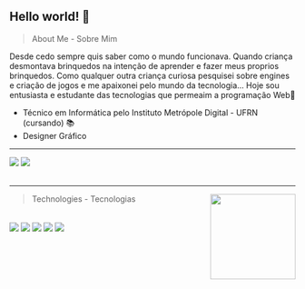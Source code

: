 ## Hello world! 👋

> About Me - Sobre Mim

Desde cedo sempre quis saber como o mundo funcionava. Quando criança desmontava brinquedos na intenção de aprender e fazer meus proprios brinquedos. Como qualquer outra criança curiosa pesquisei sobre engines e criação de jogos e me apaixonei pelo mundo da tecnologia... Hoje sou entusiasta e estudante das tecnologias que permeaim a programação Web👨‍

- Técnico em Informática pelo Instituto Metrópole Digital - UFRN (cursando) 📚
- Designer Gráfico
<hr>
<div>
<img src="https://github-readme-stats.vercel.app/api?username=Noskine&theme=vue-dark&show_icons=true" />
<img src="https://github-readme-stats.vercel.app/api/top-langs/?username=noskine&theme=vue-dark&show_progress=true" />
</div><br>
<hr>
<div>
<img align="right" width="150px" src="https://media.giphy.com/media/l3V0megwbBeETMgZa/giphy.gif" />
</div>

> Technologies - Tecnologias
<div style=""><br>
  <img align="center" src="https://img.shields.io/badge/HTML5-E34F26?style=for-the-badge&logo=html5&logoColor=white"/>
  <img align="center" src="https://img.shields.io/badge/CSS3-1572B6?style=for-the-badge&logo=css3&logoColor=white"/>
  <img align="center" src="https://img.shields.io/badge/Sass-CC6699?style=for-the-badge&logo=sass&logoColor=white"/>
  <img align="center" src="https://img.shields.io/badge/TypeScript-007ACC?style=for-the-badge&logo=typescript&logoColor=white"/>
  <img align="center" src="https://img.shields.io/badge/React-20232A?style=for-the-badge&logo=react&logoColor=61DAFB"/>
</div>
